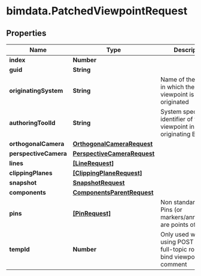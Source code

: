 # bimdata.PatchedViewpointRequest

## Properties

Name | Type | Description | Notes
------------ | ------------- | ------------- | -------------
**index** | **Number** |  | [optional] 
**guid** | **String** |  | [optional] 
**originatingSystem** | **String** | Name of the system in which the viewpoint is originated | [optional] 
**authoringToolId** | **String** | System specific identifier of the viewpoint in the originating BIM tool | [optional] 
**orthogonalCamera** | [**OrthogonalCameraRequest**](OrthogonalCameraRequest.md) |  | [optional] 
**perspectiveCamera** | [**PerspectiveCameraRequest**](PerspectiveCameraRequest.md) |  | [optional] 
**lines** | [**[LineRequest]**](LineRequest.md) |  | [optional] 
**clippingPlanes** | [**[ClippingPlaneRequest]**](ClippingPlaneRequest.md) |  | [optional] 
**snapshot** | [**SnapshotRequest**](SnapshotRequest.md) |  | [optional] 
**components** | [**ComponentsParentRequest**](ComponentsParentRequest.md) |  | [optional] 
**pins** | [**[PinRequest]**](PinRequest.md) | Non standard field. Pins (or markers/annotations) are points of interest | [optional] 
**tempId** | **Number** | Only used when using POST on the full-topic route to bind viewpoint with comment | [optional] 


